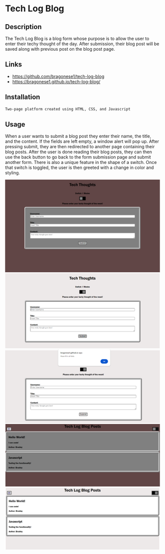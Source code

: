 # Tech Log Blog

## Description

The Tech Log Blog is a blog form whose purpose is to allow the user to enter their techy thought of the day. After submission, their blog post will be saved along with previous post on the blog post page.

## Links
- https://github.com/bragonese1/tech-log-blog
- https://bragonese1.github.io/tech-log-blog/


## Installation
```md
Two-page platform created using HTML, CSS, and Javascript
```

## Usage
When a user wants to submit a blog post they enter their name, the title, and the content. If the fields are left empty, a window alert will pop up. After pressing submit, they are then redirected to another page containing their blog posts. After the user is done reading their blog posts, they can then use the back button to go back to the form submission page and submit another form. There is also a unique feature in the shape of a switch. Once that switch is toggled, the user is then greeted with a change in color and styling. 

![alt text](assets/images/techthoughts.png)
![alt text](assets/images/techthoughtslight.png)
![alt text](assets/images/techalert.png)
![alt text](assets/images/blogposts.png)
![alt text](assets/images/blogpostslight.png)